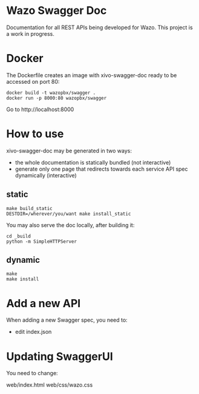 Wazo Swagger Doc
================

Documentation for all REST APIs being developed for Wazo. This project
is a work in progress.

Docker
======

The Dockerfile creates an image with xivo-swagger-doc ready to be accessed on
port 80:

    docker build -t wazopbx/swagger .
    docker run -p 8000:80 wazopbx/swagger

Go to http://localhost:8000


How to use
==========

xivo-swagger-doc may be generated in two ways:

* the whole documentation is statically bundled (not interactive)
* generate only one page that redirects towards each service API spec dynamically (interactive)


static
------

    make build_static
    DESTDIR=/wherever/you/want make install_static

You may also serve the doc locally, after building it:

    cd _build
    python -m SimpleHTTPServer

dynamic
------

    make
    make install


Add a new API
=============

When adding a new Swagger spec, you need to:

- edit index.json


Updating SwaggerUI
==================

You need to change:

web/index.html
web/css/wazo.css
